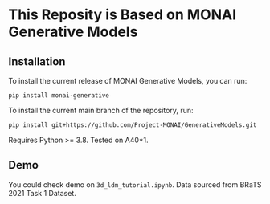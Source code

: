 # This Reposity is Based on MONAI Generative Models

## Installation
To install the current release of MONAI Generative Models, you can run:
```
pip install monai-generative
```
To install the current main branch of the repository, run:
```
pip install git+https://github.com/Project-MONAI/GenerativeModels.git
```
Requires Python >= 3.8. Tested on A40*1.

## Demo
You could check demo on `3d_ldm_tutorial.ipynb`. Data sourced from BRaTS 2021 Task 1 Dataset.
